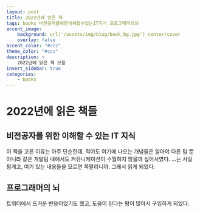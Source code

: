 ```yaml
---
layout: post
title: 2022년에 읽은 책
tags: books 비전공자를위한이해할수있는IT지식 프로그래머의뇌
accent_image:
    background: url('/assets/img/blog/book_bg.jpg') center/cover
    overlay: false
accent_color: "#ccc"
theme_color: "#ccc"
description: >
    2022년에 읽은 책 모음
invert_sidebar: true
categories:
    - books
---
```


# 2022년에 읽은 책들

## 비전공자를 위한 이해할 수 있는 IT 지식

이 책을 고른 이유는 아주 단순한데, 적어도 여기에 나오는 개념들은 알아야 다른 팀 뿐 아니라 같은 개발팀 내에서도 커뮤니케이션이 수월하지 않을까 싶어서였다.
...는 사실 핑계고, 여기 있는 내용들을 모르면 쪽팔리니까. 그래서 읽게 되었다.

## 프로그래머의 뇌

트위터에서 뜨거운 반응이었기도 했고, 도움이 된다는 평이 많아서 구입하게 되었다.
